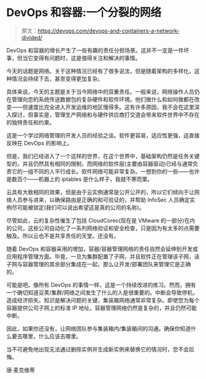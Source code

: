 # DevOps 和容器:一个分裂的网络

> 原文：<https://devops.com/devops-and-containers-a-network-divided/>

DevOps 和容器的增长产生了一些有趣的责任分担场景。这并不一定是一件坏事，但当它变得有问题时，这是值得关注和解决的事情。

今天的话题是网络。关于这种情况已经有了很多说法，但是随着架构的多样化，这种情况会持续下去，甚至变得更加复杂。

具体来说，今天的主题是关于当今网络中的双重责任。一般来说，网络操作人员仍在管理向您的系统传送数据包的复杂硬件和软件环境。他们做什么和如何做都在改变——但速度比完全进入开发运维的地区慢得多。这有许多原因，我不会在这里深入探讨，但事实是，管理生产网络和与硬件供应商打交道会带来软件世界中不存在的独特责任和约束。

这是一个学过网络管理的开发人员的经验之谈。软件更容易，适应性更强，这直接反映在 DevOps 的影响上。

但是，我们已经进入了一个这样的世界，在这个世界中，基础架构仍然是任务关键型的，并且仍然具有相同的限制，而网络的软件层(主要由容器驱动)已经与通常负责它的一组不同的人平行成长。软件网络可能非常复杂。一想到你的一些——也许是数百个——机器上的 iptables 是什么样子，我就不寒而栗。

云具有大致相同的效果，但是由于云实例通常是公开公开的，所以它们倾向于让网络人员参与进来，以确保路由是正确的和可验证的，并帮助 InfoSec 人员确定实例尽可能被锁定(我们可以说出希望这是真的公司的名称)。

尽管如此，云的复杂性催生了包括 CloudCoreo(现在是 VMware 的一部分)在内的公司，这些公司自动化了一系列网络验证和安全检查，只是因为有太多的点需要触及。所以云也不是共享责任的天堂。还没有。

随着 DevOps 和容器采用的增加，容器/容器管理网络的责任自然会延伸到开发或应用程序管理方面。毕竟，一旦为集群配置了子网，并且软件正在管理该子网，该子网与容器管理的其余部分集成在一起，那么让开发/部署团队来管理它是正确的。

可能是吧。像所有 DevOps 的事情一样，这是一个持续改进的练习。然而，拥有一个确切知道豆荚/集群/网络之间发生了什么的人是很重要的。中断会导致停机，造成经济损失。知识是解决问题的关键，集装箱网络通常非常复杂。即使您为每个容器提供公司子网上的标准 IP 地址，容器管理网络仍然是复杂的，并且仍然可能中断。

因此，如果你还没有，让网络团队参与集装箱内/集装箱间的沟通。确保你知道什么要去哪里，什么应该去哪里。

当不可避免地出现无法通过删除实例并生成新实例来替换它的情况时，您不会后悔。

唐·麦克维蒂